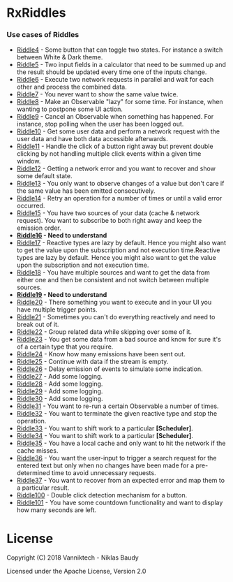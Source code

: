 RxRiddles
=========

### Use cases of Riddles

* [Riddle4](https://github.com/surajsau/RxRiddles/blob/master/src/main/kotlin/com/vanniktech/rxriddles/Riddle4.kt) - Some button that can toggle two states. For instance a switch between White & Dark theme.
* [Riddle5](https://github.com/surajsau/RxRiddles/blob/master/src/main/kotlin/com/vanniktech/rxriddles/Riddle5.kt) - Two input fields in a calculator that need to be summed up and the result should be updated every time one of the inputs change.
* [Riddle6](https://github.com/surajsau/RxRiddles/blob/master/src/main/kotlin/com/vanniktech/rxriddles/Riddle6.kt) - Execute two network requests in parallel and wait for each other and process the combined data.
* [Riddle7](https://github.com/surajsau/RxRiddles/blob/master/src/main/kotlin/com/vanniktech/rxriddles/Riddle7.kt) - You never want to show the same value twice.
* [Riddle8](https://github.com/surajsau/RxRiddles/blob/master/src/main/kotlin/com/vanniktech/rxriddles/Riddle8.kt) - Make an Observable "lazy" for some time. For instance, when wanting to postpone some UI action.
* [Riddle9](https://github.com/surajsau/RxRiddles/blob/master/src/main/kotlin/com/vanniktech/rxriddles/Riddle9.kt) - Cancel an Observable when something has happened. For instance, stop polling when the user has been logged out.
* [Riddle10](https://github.com/surajsau/RxRiddles/blob/master/src/main/kotlin/com/vanniktech/rxriddles/Riddle10.kt) - Get some user data and perform a network request with the user data and have both data accessible afterwards.
* [Riddle11](https://github.com/surajsau/RxRiddles/blob/master/src/main/kotlin/com/vanniktech/rxriddles/Riddle11.kt) - Handle the click of a button right away but prevent double clicking by not handling multiple click events within a given time window.
* [Riddle12](https://github.com/surajsau/RxRiddles/blob/master/src/main/kotlin/com/vanniktech/rxriddles/Riddle12.kt) - Getting a network error and you want to recover and show some default state.
* [Riddle13](https://github.com/surajsau/RxRiddles/blob/master/src/main/kotlin/com/vanniktech/rxriddles/Riddle13.kt) - You only want to observe changes of a value but don't care if the same value has been emitted consecutively.
* [Riddle14](https://github.com/surajsau/RxRiddles/blob/master/src/main/kotlin/com/vanniktech/rxriddles/Riddle14.kt) - Retry an operation for a number of times or until a valid error occurred.
* [Riddle15](https://github.com/surajsau/RxRiddles/blob/master/src/main/kotlin/com/vanniktech/rxriddles/Riddle15.kt) - You have two sources of your data (cache & network request). You want to subscribe to both right away and keep the emission order.
* **[Riddle16](https://github.com/surajsau/RxRiddles/blob/master/src/main/kotlin/com/vanniktech/rxriddles/Riddle16.kt) - Need to understand**
* [Riddle17](https://github.com/surajsau/RxRiddles/blob/master/src/main/kotlin/com/vanniktech/rxriddles/Riddle17.kt) - Reactive types are lazy by default. Hence you might also want to get the value upon the subscription and not execution time.Reactive types are lazy by default. Hence you might also want to get the value upon the subscription and not execution time.
* [Riddle18](https://github.com/surajsau/RxRiddles/blob/master/src/main/kotlin/com/vanniktech/rxriddles/Riddle18.kt) - You have multiple sources and want to get the data from either one and then be consistent and not switch between multiple sources.
* **[Riddle19](https://github.com/surajsau/RxRiddles/blob/master/src/main/kotlin/com/vanniktech/rxriddles/Riddle19.kt) - Need to understand**
* [Riddle20](https://github.com/surajsau/RxRiddles/blob/master/src/main/kotlin/com/vanniktech/rxriddles/Riddle20.kt) - There something you want to execute and in your UI you have multiple trigger points.
* [Riddle21](https://github.com/surajsau/RxRiddles/blob/master/src/main/kotlin/com/vanniktech/rxriddles/Riddle21.kt) - Sometimes you can't do everything reactively and need to break out of it.
* [Riddle22](https://github.com/surajsau/RxRiddles/blob/master/src/main/kotlin/com/vanniktech/rxriddles/Riddle22.kt) - Group related data while skipping over some of it.
* [Riddle23](https://github.com/surajsau/RxRiddles/blob/master/src/main/kotlin/com/vanniktech/rxriddles/Riddle23.kt) - You get some data from a bad source and know for sure it's of a certain type that you require.
* [Riddle24](https://github.com/surajsau/RxRiddles/blob/master/src/main/kotlin/com/vanniktech/rxriddles/Riddle24.kt) - Know how many emissions have been sent out.
* [Riddle25](https://github.com/surajsau/RxRiddles/blob/master/src/main/kotlin/com/vanniktech/rxriddles/Riddle25.kt) - Continue with data if the stream is empty.
* [Riddle26](https://github.com/surajsau/RxRiddles/blob/master/src/main/kotlin/com/vanniktech/rxriddles/Riddle26.kt) - Delay emission of events to simulate some indication.
* [Riddle27](https://github.com/surajsau/RxRiddles/blob/master/src/main/kotlin/com/vanniktech/rxriddles/Riddle27.kt) - Add some logging.
* [Riddle28](https://github.com/surajsau/RxRiddles/blob/master/src/main/kotlin/com/vanniktech/rxriddles/Riddle28.kt) - Add some logging.
* [Riddle29](https://github.com/surajsau/RxRiddles/blob/master/src/main/kotlin/com/vanniktech/rxriddles/Riddle29.kt) - Add some logging.
* [Riddle30](https://github.com/surajsau/RxRiddles/blob/master/src/main/kotlin/com/vanniktech/rxriddles/Riddle30.kt) - Add some logging.
* [Riddle31](https://github.com/surajsau/RxRiddles/blob/master/src/main/kotlin/com/vanniktech/rxriddles/Riddle31.kt) - You want to re-run a certain Observable a number of times.
* [Riddle32](https://github.com/surajsau/RxRiddles/blob/master/src/main/kotlin/com/vanniktech/rxriddles/Riddle32.kt) - You want to terminate the given reactive type and stop the operation.
* [Riddle33](https://github.com/surajsau/RxRiddles/blob/master/src/main/kotlin/com/vanniktech/rxriddles/Riddle33.kt) - You want to shift work to a particular **[Scheduler]**.
* [Riddle34](https://github.com/surajsau/RxRiddles/blob/master/src/main/kotlin/com/vanniktech/rxriddles/Riddle34.kt) - You want to shift work to a particular **[Scheduler]**.
* [Riddle35](https://github.com/surajsau/RxRiddles/blob/master/src/main/kotlin/com/vanniktech/rxriddles/Riddle35.kt) - You have a local cache and only want to hit the network if the cache misses.
* [Riddle36](https://github.com/surajsau/RxRiddles/blob/master/src/main/kotlin/com/vanniktech/rxriddles/Riddle36.kt) - You want the user-input to trigger a search request for the entered text but only when no changes have been made for a pre-determined time to avoid unnecessary requests.
* [Riddle37](https://github.com/surajsau/RxRiddles/blob/master/src/main/kotlin/com/vanniktech/rxriddles/Riddle37.kt) - You want to recover from an expected error and map them to a particular result.
* [Riddle100](https://github.com/surajsau/RxRiddles/blob/master/src/main/kotlin/com/vanniktech/rxriddles/Riddle100.kt) - Double click detection mechanism for a button.
* [Riddle101](https://github.com/surajsau/RxRiddles/blob/master/src/main/kotlin/com/vanniktech/rxriddles/Riddle101.kt) - You have some countdown functionality and want to display how many seconds are left.

# License

Copyright (C) 2018 Vanniktech - Niklas Baudy

Licensed under the Apache License, Version 2.0
